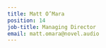 ```yaml
---
title: Matt O’Mara
position: 14
job-title: Managing Director
email: matt.omara@novel.audio
---
```


